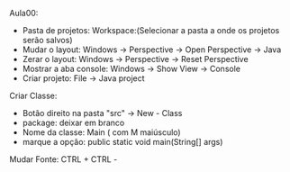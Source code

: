 Aula00:

* Pasta de projetos: Workspace:(Selecionar a pasta a onde os projetos serão salvos)
* Mudar o layout: Windows -> Perspective -> Open Perspective -> Java
* Zerar o layout: Windows -> Perspective -> Reset Perspective
* Mostrar a aba console: Windows -> Show View -> Console
* Criar projeto: File -> Java project

Criar Classe: 

* Botão direito na pasta "src" -> New - Class
* package: deixar em branco
* Nome da classe: Main ( com M maiúsculo)
* marque a opção: public static void main(String[] args)

Mudar Fonte:
CTRL + 
CTRL -
